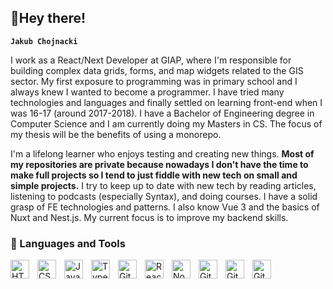 ## 👋Hey there!

**`Jakub Chojnacki`**

I work as a React/Next Developer at GIAP, where I'm responsible for building complex data grids, forms, and map widgets related to the GIS sector. 
My first exposure to programming was in primary school and I always knew I wanted to become a programmer. I have tried many technologies and languages and finally settled on learning front-end when I was 16-17 (around 2017-2018). I have a Bachelor of Engineering degree in Computer Science and I am currently doing my Masters in CS. The focus of my thesis will be the benefits of using a monorepo.
 
I'm a lifelong learner who enjoys testing and creating new things. **Most of my repositories are private because nowadays I don't have the time to make full projects so I tend to just fiddle with new tech on small and simple projects.** I try to keep up to date with new tech by reading articles, listening to podcasts (especially Syntax), and doing courses. I have a solid grasp of FE technologies and patterns. I also know Vue 3 and the basics of Nuxt and Nest.js. My current focus is to improve my backend skills.
 
###  🧰 Languages and Tools

<img align="left" alt="HTML" width="30px" style="padding-right:10px;" src="https://cdn.jsdelivr.net/gh/devicons/devicon/icons/html5/html5-plain.svg" />
<img align="left" alt="CSS" width="30px" style="padding-right:10px;" src="https://cdn.jsdelivr.net/gh/devicons/devicon/icons/css3/css3-plain.svg" />
<img align="left" alt="JavaScript" width="30px" style="padding-right:10px;" src="https://cdn.jsdelivr.net/gh/devicons/devicon/icons/javascript/javascript-plain.svg" />
<img align="left" alt="TypeScript" width="30px" style="padding-right:10px;" src="https://cdn.jsdelivr.net/gh/devicons/devicon/icons/typescript/typescript-plain.svg" />
<img align="left" alt="Git" width="30px" style="padding-right:10px;" src="https://cdn.jsdelivr.net/gh/devicons/devicon/icons/git/git-original.svg" />
<img align="left" alt="React" width="30px" style="padding-right:10px;" src="https://cdn.jsdelivr.net/gh/devicons/devicon/icons/react/react-original.svg" />
<img align="left" alt="NodeJS" width="30px" style="padding-right:10px;" src="https://cdn.jsdelivr.net/gh/devicons/devicon/icons/nodejs/nodejs-original.svg" />
<img align="left" alt="GitHub" width="30px" style="padding-right:10px;" src="https://cdn.jsdelivr.net/gh/devicons/devicon/icons/github/github-original.svg" />
<img align="left" alt="GitHub" width="30px" style="padding-right:10px;" src="https://cdn.jsdelivr.net/gh/devicons/devicon/icons/vuejs/vuejs-original.svg" />
<img align="left" alt="GitHub" width="30px" style="padding-right:10px;" src="https://cdn.jsdelivr.net/gh/devicons/devicon/icons/nestjs/nestjs-original.svg" />
